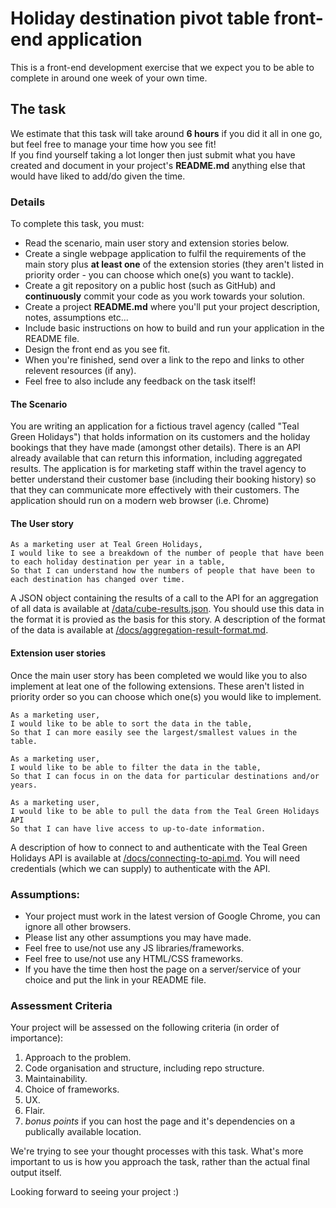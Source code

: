 # Holiday destination pivot table front-end application

This is a front-end development exercise that we expect you to be able to complete in around one week of your own time.

## The task
We estimate that this task will take around **6 hours** if you did it all in one go, but feel free to manage your time how you see fit!  
If you find yourself taking a lot longer then just submit what you have created and document in your project's **README.md** anything else that would have liked to add/do given the time.

### Details
To complete this task, you must:
- Read the scenario, main user story and extension stories below.
- Create a single webpage application to fulfil the requirements of the main story plus **at least one** of the extension stories (they aren't listed in priority order - you can choose which one(s) you want to tackle).
- Create a git repository on a public host (such as GitHub) and **continuously** commit your code as you work towards your solution.
- Create a project **README.md** where you'll put your project description, notes, assumptions etc...
- Include basic instructions on how to build and run your application in the README file.
- Design the front end as you see fit.
- When you're finished, send over a link to the repo and links to other relevent resources (if any).
- Feel free to also include any feedback on the task itself!

#### The Scenario
You are writing an application for a fictious travel agency (called "Teal Green Holidays") that holds information on its customers and the holiday bookings that they have made (amongst other details).
There is an API already available that can return this information, including aggregated results.
The application is for marketing staff within the travel agency to better understand their customer base (including their booking history) so that they can communicate more effectively with their customers.
The application should run on a modern web browser (i.e. Chrome)

#### The User story
```
As a marketing user at Teal Green Holidays,
I would like to see a breakdown of the number of people that have been to each holiday destination per year in a table,
So that I can understand how the numbers of people that have been to each destination has changed over time.
```

A JSON object containing the results of a call to the API for an aggregation of all data is available at [/data/cube-results.json](data/cube-results.json).  You should use this data in the format it is provied as the basis for this story.  A description of the format of the data is available at [/docs/aggregation-result-format.md](docs/aggregation-result-format.md).

#### Extension user stories
Once the main user story has been completed we would like you to also implement at leat one of the following extensions.
These aren't listed in priority order so you can choose which one(s) you would like to implement.

```
As a marketing user,
I would like to be able to sort the data in the table,
So that I can more easily see the largest/smallest values in the table.
```

```
As a marketing user,
I would like to be able to filter the data in the table,
So that I can focus in on the data for particular destinations and/or years.
```

```
As a marketing user,
I would like to be able to pull the data from the Teal Green Holidays API
So that I can have live access to up-to-date information.
```

A description of how to connect to and authenticate with the Teal Green Holidays API is available at [/docs/connecting-to-api.md](docs/connecting-to-api.md).
You will need credentials (which we can supply) to authenticate with the API.

### Assumptions:
- Your project must work in the latest version of Google Chrome, you can ignore all other browsers.
- Please list any other assumptions you may have made.
- Feel free to use/not use any JS libraries/frameworks.
- Feel free to use/not use any HTML/CSS frameworks.
- If you have the time then host the page on a server/service of your choice and put the link in your README file.

### Assessment Criteria
Your project will be assessed on the following criteria (in order of importance):

1. Approach to the problem.
2. Code organisation and structure, including repo structure.
3. Maintainability.
4. Choice of frameworks.
5. UX.
6. Flair.
7. *bonus points* if you can host the page and it's dependencies on a publically available location.

We're trying to see your thought processes with this task. What's more important to us is how you approach the task, rather than the actual final output itself.

Looking forward to seeing your project :)
